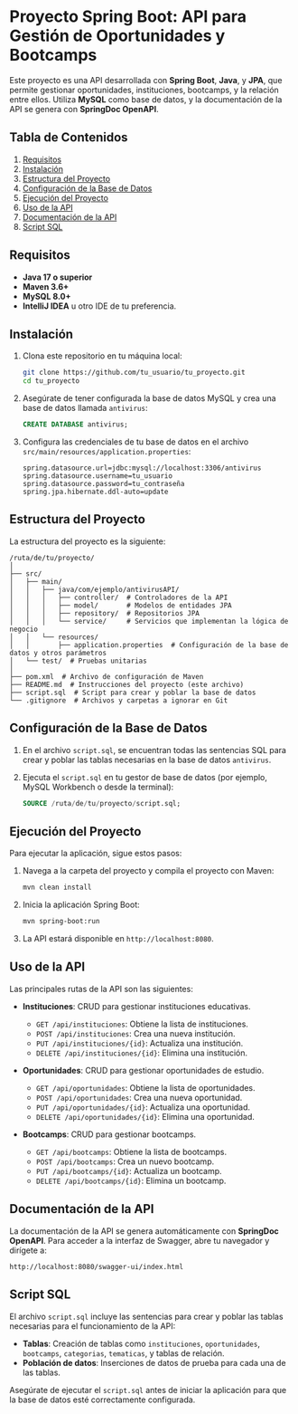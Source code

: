 # Proyecto Spring Boot: API para Gestión de Oportunidades y Bootcamps

Este proyecto es una API desarrollada con **Spring Boot**, **Java**, y **JPA**, que permite gestionar oportunidades, instituciones, bootcamps, y la relación entre ellos. Utiliza **MySQL** como base de datos, y la documentación de la API se genera con **SpringDoc OpenAPI**.

## Tabla de Contenidos
1. [Requisitos](#requisitos)
2. [Instalación](#instalación)
3. [Estructura del Proyecto](#estructura-del-proyecto)
4. [Configuración de la Base de Datos](#configuración-de-la-base-de-datos)
5. [Ejecución del Proyecto](#ejecución-del-proyecto)
6. [Uso de la API](#uso-de-la-api)
7. [Documentación de la API](#documentación-de-la-api)
8. [Script SQL](#script-sql)

## Requisitos

- **Java 17 o superior**
- **Maven 3.6+**
- **MySQL 8.0+**
- **IntelliJ IDEA** u otro IDE de tu preferencia.

## Instalación

1. Clona este repositorio en tu máquina local:
    ```bash
    git clone https://github.com/tu_usuario/tu_proyecto.git
    cd tu_proyecto
    ```

2. Asegúrate de tener configurada la base de datos MySQL y crea una base de datos llamada `antivirus`:
    ```sql
    CREATE DATABASE antivirus;
    ```

3. Configura las credenciales de tu base de datos en el archivo `src/main/resources/application.properties`:
    ```properties
    spring.datasource.url=jdbc:mysql://localhost:3306/antivirus
    spring.datasource.username=tu_usuario
    spring.datasource.password=tu_contraseña
    spring.jpa.hibernate.ddl-auto=update
    ```

## Estructura del Proyecto

La estructura del proyecto es la siguiente:

```
/ruta/de/tu/proyecto/
│
├── src/
│   ├── main/
│   │   ├── java/com/ejemplo/antivirusAPI/
│   │   │   ├── controller/  # Controladores de la API
│   │   │   ├── model/       # Modelos de entidades JPA
│   │   │   ├── repository/  # Repositorios JPA
│   │   │   └── service/     # Servicios que implementan la lógica de negocio
│   │   └── resources/
│   │       ├── application.properties  # Configuración de la base de datos y otros parámetros
│   └── test/  # Pruebas unitarias
│
├── pom.xml  # Archivo de configuración de Maven
├── README.md  # Instrucciones del proyecto (este archivo)
├── script.sql  # Script para crear y poblar la base de datos
└── .gitignore  # Archivos y carpetas a ignorar en Git
```

## Configuración de la Base de Datos

1. En el archivo `script.sql`, se encuentran todas las sentencias SQL para crear y poblar las tablas necesarias en la base de datos `antivirus`.

2. Ejecuta el `script.sql` en tu gestor de base de datos (por ejemplo, MySQL Workbench o desde la terminal):
    ```sql
    SOURCE /ruta/de/tu/proyecto/script.sql;
    ```

## Ejecución del Proyecto

Para ejecutar la aplicación, sigue estos pasos:

1. Navega a la carpeta del proyecto y compila el proyecto con Maven:
    ```bash
    mvn clean install
    ```

2. Inicia la aplicación Spring Boot:
    ```bash
    mvn spring-boot:run
    ```

3. La API estará disponible en `http://localhost:8080`.

## Uso de la API

Las principales rutas de la API son las siguientes:

- **Instituciones**: CRUD para gestionar instituciones educativas.
    - `GET /api/instituciones`: Obtiene la lista de instituciones.
    - `POST /api/instituciones`: Crea una nueva institución.
    - `PUT /api/instituciones/{id}`: Actualiza una institución.
    - `DELETE /api/instituciones/{id}`: Elimina una institución.

- **Oportunidades**: CRUD para gestionar oportunidades de estudio.
    - `GET /api/oportunidades`: Obtiene la lista de oportunidades.
    - `POST /api/oportunidades`: Crea una nueva oportunidad.
    - `PUT /api/oportunidades/{id}`: Actualiza una oportunidad.
    - `DELETE /api/oportunidades/{id}`: Elimina una oportunidad.

- **Bootcamps**: CRUD para gestionar bootcamps.
    - `GET /api/bootcamps`: Obtiene la lista de bootcamps.
    - `POST /api/bootcamps`: Crea un nuevo bootcamp.
    - `PUT /api/bootcamps/{id}`: Actualiza un bootcamp.
    - `DELETE /api/bootcamps/{id}`: Elimina un bootcamp.

## Documentación de la API

La documentación de la API se genera automáticamente con **SpringDoc OpenAPI**. Para acceder a la interfaz de Swagger, abre tu navegador y dirígete a:
```
http://localhost:8080/swagger-ui/index.html
```

## Script SQL

El archivo `script.sql` incluye las sentencias para crear y poblar las tablas necesarias para el funcionamiento de la API:

- **Tablas**: Creación de tablas como `instituciones`, `oportunidades`, `bootcamps`, `categorias`, `tematicas`, y tablas de relación.
- **Población de datos**: Inserciones de datos de prueba para cada una de las tablas.

Asegúrate de ejecutar el `script.sql` antes de iniciar la aplicación para que la base de datos esté correctamente configurada.
